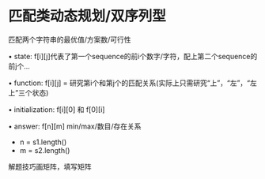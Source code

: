# 匹配类动态规划/双序列型

匹配两个字符串的最优值/方案数/可行性

• state: f\[i\]\[j\]代表了第一个sequence的前i个数字/字符，配上第二个sequence的前j个...

• function: f\[i\]\[j\] = 研究第i个和第j个的匹配关系\(实际上只需研究“上”，“左”，“左上”三个状态\)

• initialization: f\[i\]\[0\] 和 f\[0\]\[i\]

• answer: f\[n\]\[m\] min/max/数目/存在关系

* n = s1.length\(\)
* m = s2.length\(\)

解题技巧画矩阵，填写矩阵

